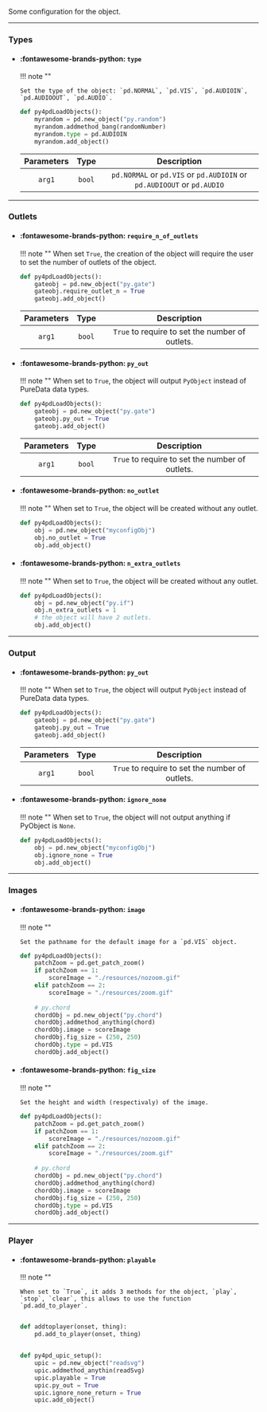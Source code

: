 Some configuration for the object.

---
### Types

<div class="grid cards" markdown>


-   #### :fontawesome-brands-python: __`type`__

    !!! note ""

        Set the type of the object: `pd.NORMAL`, `pd.VIS`, `pd.AUDIOIN`, `pd.AUDIOOUT`, `pd.AUDIO`.

    ``` py
    def py4pdLoadObjects():
        myrandom = pd.new_object("py.random")
        myrandom.addmethod_bang(randomNumber)
        myrandom.type = pd.AUDIOIN
        myrandom.add_object() 

    ```

    | Parameters     | Type | Description                   | 
    | :-----------: | :----: | :------------------------------: |
    | `arg1`   | `bool` | `pd.NORMAL` or `pd.VIS` or `pd.AUDIOIN` or `pd.AUDIOOUT` or `pd.AUDIO` |

</div>

---
### Outlets

<div class="grid cards" markdown>

-   #### :fontawesome-brands-python: __`require_n_of_outlets`__

    !!! note ""
        When set `True`, the creation of the object will require the user to set the number of outlets of the object.

    ``` py
    def py4pdLoadObjects():
        gateobj = pd.new_object("py.gate")
        gateobj.require_outlet_n = True
        gateobj.add_object() 

    ```

    | Parameters     | Type | Description                   | 
    | :-----------: | :----: | :------------------------------: |
    | `arg1`   | `bool` | `True` to require to set the number of outlets. | 
    

-   #### :fontawesome-brands-python: __`py_out`__

    !!! note ""
        When set to `True`, the object will output `PyObject` instead of PureData data types. 

    ``` py
    def py4pdLoadObjects():
        gateobj = pd.new_object("py.gate")
        gateobj.py_out = True
        gateobj.add_object() 

    ```

    | Parameters     | Type | Description                   | 
    | :-----------: | :----: | :------------------------------: |
    | `arg1`   | `bool` | `True` to require to set the number of outlets. | 


-   #### :fontawesome-brands-python: __`no_outlet`__

    !!! note ""
        When set to `True`, the object will be created without any outlet.

    ``` py
    def py4pdLoadObjects():
        obj = pd.new_object("myconfigObj")
        obj.no_outlet = True
        obj.add_object() 

    ```

-   #### :fontawesome-brands-python: __`n_extra_outlets`__

    !!! note ""
        When set to `True`, the object will be created without any outlet.

    ``` py
    def py4pdLoadObjects():
        obj = pd.new_object("py.if")
        obj.n_extra_outlets = 1 
        # the object will have 2 outlets.
        obj.add_object() 

    ```
</div>

---
### Output

<div class="grid cards" markdown>

-   #### :fontawesome-brands-python: __`py_out`__

    !!! note ""
        When set to `True`, the object will output `PyObject` instead of PureData data types. 

    ``` py
    def py4pdLoadObjects():
        gateobj = pd.new_object("py.gate")
        gateobj.py_out = True
        gateobj.add_object() 

    ```

    | Parameters     | Type | Description                   | 
    | :-----------: | :----: | :------------------------------: |
    | `arg1`   | `bool` | `True` to require to set the number of outlets. | 


-   #### :fontawesome-brands-python: __`ignore_none`__

    !!! note ""
        When set to `True`, the object will not output anything if PyObject is `None`.

    ``` py
    def py4pdLoadObjects():
        obj = pd.new_object("myconfigObj")
        obj.ignore_none = True
        obj.add_object()

    ```

</div>

---
### Images

<div class="grid cards" markdown>


-   #### :fontawesome-brands-python: __`image`__

    !!! note ""

        Set the pathname for the default image for a `pd.VIS` object.

    ``` py
    def py4pdLoadObjects():
        patchZoom = pd.get_patch_zoom()
        if patchZoom == 1:
            scoreImage = "./resources/nozoom.gif"
        elif patchZoom == 2:
            scoreImage = "./resources/zoom.gif"
        
        # py.chord
        chordObj = pd.new_object("py.chord")
        chordObj.addmethod_anything(chord)
        chordObj.image = scoreImage
        chordObj.fig_size = (250, 250)
        chordObj.type = pd.VIS
        chordObj.add_object()

    ```

-   #### :fontawesome-brands-python: __`fig_size`__

    !!! note ""

        Set the height and width (respectivaly) of the image.

    ``` py
    def py4pdLoadObjects():
        patchZoom = pd.get_patch_zoom()
        if patchZoom == 1:
            scoreImage = "./resources/nozoom.gif"
        elif patchZoom == 2:
            scoreImage = "./resources/zoom.gif"
        
        # py.chord
        chordObj = pd.new_object("py.chord")
        chordObj.addmethod_anything(chord)
        chordObj.image = scoreImage
        chordObj.fig_size = (250, 250)
        chordObj.type = pd.VIS
        chordObj.add_object()


    ```

</div>

---
### Player


<div class="grid cards" markdown>

-   #### :fontawesome-brands-python: __`playable`__

    !!! note ""

        When set to `True`, it adds 3 methods for the object, `play`, `stop`, `clear`, this allows to use the function `pd.add_to_player`.

    ``` py

    def addtoplayer(onset, thing):
        pd.add_to_player(onset, thing)


    def py4pd_upic_setup():
        upic = pd.new_object("readsvg")
        upic.addmethod_anythin(readSvg)
        upic.playable = True
        upic.py_out = True
        upic.ignore_none_return = True
        upic.add_object()

    ```



</div>

